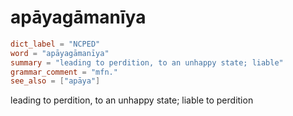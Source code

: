 # apāyagāmanīya

``` toml
dict_label = "NCPED"
word = "apāyagāmanīya"
summary = "leading to perdition, to an unhappy state; liable"
grammar_comment = "mfn."
see_also = ["apāya"]
```

leading to perdition, to an unhappy state; liable to perdition

